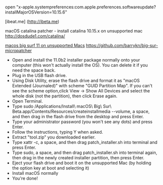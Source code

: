 open "x-apple.systempreferences:com.apple.preferences.softwareupdate?installMajorOSVersion=10.15.6"

[ibeat.me] (http://ibeta.me)

macOS catalina patcher - install catalina 10.15.x on unsupported mac
http://dosdude1.com/catalina/

[macos big surf 11 on unsupported Macs](https://parrotgeek.com/bigsur/) https://github.com/barrykn/big-sur-micropatcher

- Open and install the 11.0b2 installer package normally onto your computer (this won't actually install the OS). You can delete it if you need the space back.
- Plug in the USB flash drive.
- Using Disk Utility, erase the flash drive and format it as "macOS Extended (Journaled)" with scheme "GUID Partition Map". If you can't see the scheme option,click View -> Show All Devices and select the whole disk (not the partition), then click Erase again.
- Open Terminal.
- Type sudo /Applications/Install\ macOS\ Big\ Sur\ Beta.app/Contents/Resources/createinstallmedia --volume, a space, and then drag in the flash drive from the desktop and press Enter.
- Type your administrator password (you won't see any dots) and press Enter.
- Follow the instructions, typing Y when asked.
- Extract "tool.zip" you downloaded earlier.
- Type xattr -c, a space, and then drag patch_installer.sh into terminal and press Enter.
- Type sudo, a space, and then drag patch_installer.sh into terminal again, then drag in the newly created installer partition, then press Enter.
- Eject your flash drive and boot it on the unsupported Mac (by holding the option key at boot and selecting it)
- Install macOS normally
- You're done!
